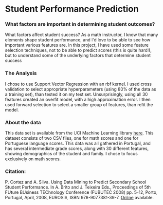# Student Performance Prediction

### What factors are important in determining student outcomes?
What factors affect student success?  As a math instructor, I know that many elements shape student performance, and I'd love to be able to see how important various features are. In this project, I have used some feature selection techniques, not to be able to predict scores (this is quite hard!), but to understand some of the underlying factors that determine student success

### The Analysis
I chose to use Support Vector Regression with an rbf kernel.  I used cross validation to select appropriate hyperparameters (using 80% of the data as a training set), than tested it on my test set.  Unsurprisingly, using all 30 features created an overfit model, with a high approximation error.  I then used forward selection to select a smaller group of features, than refit the model.

### About the data
This data set is available from the UCI Machine Learning library [here](https://archive.ics.uci.edu/ml/datasets/student+performance).  This dataset consists of two CSV files, one for math scores and one for Portuguese language scores.  This data was all gathered in Portugal, and has several intermediate grade scores, along with 30 different features, showing demographics of the student and family.  I chose to focus exclusively on math scores.


### Citation:
P. Cortez and A. Silva. Using Data Mining to Predict Secondary School Student Performance. In A. Brito and J. Teixeira Eds., Proceedings of 5th FUture BUsiness TEChnology Conference (FUBUTEC 2008) pp. 5-12, Porto, Portugal, April, 2008, EUROSIS, ISBN 978-9077381-39-7.   [Online](http://www3.dsi.uminho.pt/pcortez/student.pdf) available.
